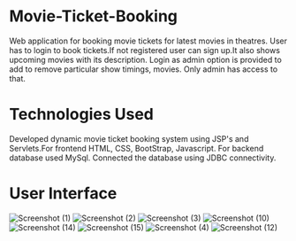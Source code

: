 # Movie-Ticket-Booking

Web application for booking movie tickets for latest movies in theatres.
User has to login to book tickets.If not registered user can sign up.It also shows upcoming movies with its description.
Login as admin option is provided to add to remove particular show timings, movies. Only admin has access to that.

# Technologies Used

Developed dynamic movie ticket booking system using JSP's and Servlets.For frontend HTML, CSS, BootStrap, Javascript.
For backend database used MySql. Connected the database using JDBC connectivity.

# User Interface


![Screenshot (1)](https://user-images.githubusercontent.com/44207349/62923982-b807ae80-bdcc-11e9-8bd2-63d412d2ba5c.png)
![Screenshot (2)](https://user-images.githubusercontent.com/44207349/62923992-c229ad00-bdcc-11e9-85f9-cc0c59f762b3.png)
![Screenshot (3)](https://user-images.githubusercontent.com/44207349/62924002-c81f8e00-bdcc-11e9-80b3-18ff7673bd0b.png)
![Screenshot (10)](https://user-images.githubusercontent.com/44207349/62924020-d372b980-bdcc-11e9-8bd9-58e367675c61.png)
![Screenshot (14)](https://user-images.githubusercontent.com/44207349/62924041-de2d4e80-bdcc-11e9-8388-6a54ba7696d2.png)
![Screenshot (15)](https://user-images.githubusercontent.com/44207349/62924045-dff71200-bdcc-11e9-8817-4dee66aa71b5.png)
![Screenshot (4)](https://user-images.githubusercontent.com/44207349/62924070-f1401e80-bdcc-11e9-80ca-9f062bc09fa7.png)
![Screenshot (12)](https://user-images.githubusercontent.com/44207349/62924074-f309e200-bdcc-11e9-956d-d7070017a8ec.png)


